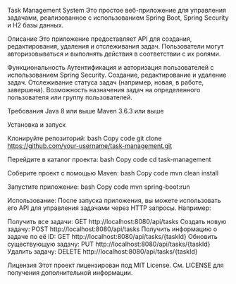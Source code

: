 Task Management System
Это простое веб-приложение для управления задачами, реализованное с использованием Spring Boot, Spring Security и H2 базы данных.

Описание
Это приложение предоставляет API для создания, редактирования, удаления и отслеживания задач. Пользователи могут авторизовываться и выполнять действия в соответствии с их ролями.

Функциональность
Аутентификация и авторизация пользователей с использованием Spring Security.
Создание, редактирование и удаление задач.
Отслеживание статуса задач (например, новая, в работе, завершена).
Возможность назначения задач на определенного пользователя или группу пользователей.

Требования
Java 8 или выше
Maven 3.6.3 или выше

Установка и запуск

Клонируйте репозиторий:
bash
Copy code
git clone https://github.com/your-username/task-management.git

Перейдите в каталог проекта:
bash
Copy code
cd task-management

Соберите проект с помощью Maven: 
bash
Copy code
mvn clean install

Запустите приложение:
bash
Copy code
mvn spring-boot:run

Использование:
После запуска приложения, вы можете использовать его API для управления задачами через HTTP запросы. Например:

Получить все задачи: GET http://localhost:8080/api/tasks
Создать новую задачу: POST http://localhost:8080/api/tasks
Получить информацию о задаче по её ID: GET http://localhost:8080/api/tasks/{taskId}
Обновить существующую задачу: PUT http://localhost:8080/api/tasks/{taskId}
Удалить задачу: DELETE http://localhost:8080/api/tasks/{taskId}

Лицензия
Этот проект лицензирован под MIT License. См. LICENSE для получения дополнительной информации.

